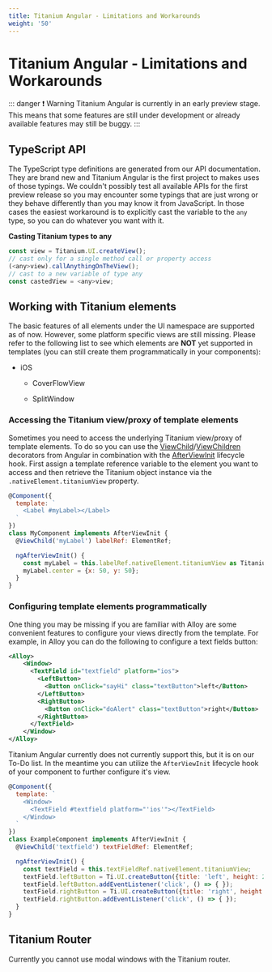 ```yaml
---
title: Titanium Angular - Limitations and Workarounds
weight: '50'
---
```


# Titanium Angular - Limitations and Workarounds

::: danger ❗️ Warning
Titanium Angular is currently in an early preview stage. This means that some features are still under development or already available features may still be buggy.
:::

## TypeScript API

The TypeScript type definitions are generated from our API documentation. They are brand new and Titanium Angular is the first project to makes uses of those typings. We couldn't possibly test all available APIs for the first preview release so you may encounter some typings that are just wrong or they behave differently than you may know it from JavaScript. In those cases the easiest workaround is to explicitly cast the variable to the `any` type, so you can do whatever you want with it.

**Casting Titanium types to any**

```javascript
const view = Titanium.UI.createView();
// cast only for a single method call or property access
(<any>view).callAnythingOnTheView();
// cast to a new variable of type any
const castedView = <any>view;
```

## Working with Titanium elements

The basic features of all elements under the UI namespace are supported as of now. However, some platform specific views are still missing. Please refer to the following list to see which elements are **NOT** yet supported in templates (you can still create them programmatically in your components):

* iOS

    * CoverFlowView

    * SplitWindow

### Accessing the Titanium view/proxy of template elements

Sometimes you need to access the underlying Titanium view/proxy of template elements. To do so you can use the [ViewChild](https://angular.io/api/core/ViewChild)/[ViewChildren](https://angular.io/api/core/ViewChildren) decorators from Angular in combination with the [AfterViewInit](https://angular.io/api/core/AfterViewInit) lifecycle hook. First assign a template reference variable to the element you want to access and then retrieve the Titanium object instance via the `.nativeElement.titaniumView` property.

```javascript
@Component({
  template: `
    <Label #myLabel></Label>
  `
})
class MyComponent implements AfterViewInit {
  @ViewChild('myLabel') labelRef: ElementRef;

  ngAfterViewInit() {
    const myLabel = this.labelRef.nativeElement.titaniumView as Titanium.UI.Label;
    myLabel.center = {x: 50, y: 50};
  }
}
```

### Configuring template elements programmatically

One thing you may be missing if you are familiar with Alloy are some convenient features to configure your views directly from the template. For example, in Alloy you can do the following to configure a text fields button:

```xml
<Alloy>
    <Window>
      <TextField id="textfield" platform="ios">
        <LeftButton>
          <Button onClick="sayHi" class="textButton">left</Button>
        </LeftButton>
        <RightButton>
          <Button onClick="doAlert" class="textButton">right</Button>
        </RightButton>
      </TextField>
    </Window>
</Alloy>
```

Titanium Angular currently does not currently support this, but it is on our To-Do list. In the meantime you can utilize the `AfterViewInit` lifecycle hook of your component to further configure it's view.

```javascript
@Component({
  template: `
    <Window>
      <TextField #textfield platform="'ios'"></TextField>
    </Window>
  `
})
class ExampleComponent implements AfterViewInit {
  @ViewChild('textfield') textFieldRef: ElementRef;

  ngAfterViewInit() {
    const textField = this.textFieldRef.nativeElement.titaniumView;
    textField.leftButton = Ti.UI.createButton({title: 'left', height: 24, width: 24});
    textField.leftButton.addEventListener('click', () => { });
    textField.rightButton = Ti.UI.createButton({title: 'right', height: 24, width: 24});
    textField.rightButton.addEventListener('click', () => { });
  }
}
```

## Titanium Router

Currently you cannot use modal windows with the Titanium router.
